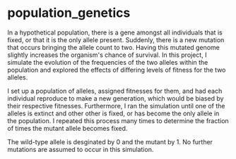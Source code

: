 # population_genetics
In a hypothetical population, there is a gene amongst all individuals that is fixed, or that it is the only allele present. Suddenly, there is a new mutation that occurs bringing the allele count to two. Having this mutated genome slightly increases the organism's chance of survival.
In this project, I simulate the evolution of the frequencies of the two alleles within the population and explored the effects of differing levels of fitness for the two alleles.

I set up a population of alleles, assigned fitnesses for them, and had each individual reproduce to make a new generation, which would be biased by their respective fitnesses. Furthermore, I ran the simulation until one of the alleles is extinct and other other is fixed, or has become the only allele in the population. I repeated this process many times to determine the fraction of times the mutant allele becomes fixed.

The wild-type allele is desginated by 0 and the mutant by 1. No further mutations are assumed to occur in this simulation. 

